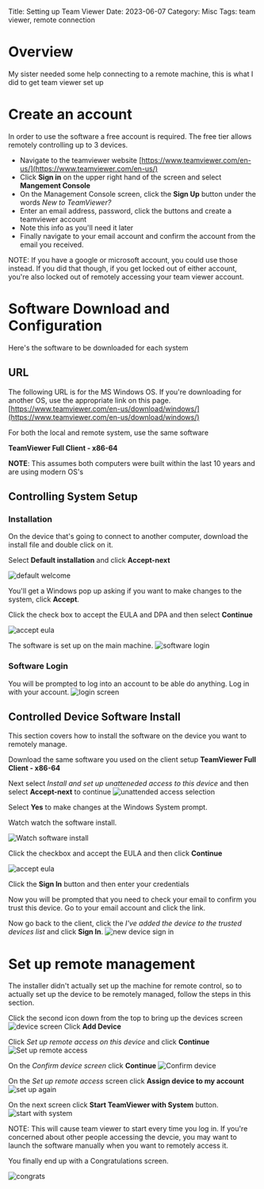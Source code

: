 Title: Setting up Team Viewer 
Date: 2023-06-07
Category: Misc 
Tags: team viewer, remote connection

# Overview
My sister needed some help connecting to a remote machine, this is what I did to get team viewer set up

# Create an account
In order to use the software a free account is required.  The free tier allows remotely controlling up to 3 devices.

- Navigate to the teamviewer website [https://www.teamviewer.com/en-us/](https://www.teamviewer.com/en-us/)
- Click **Sign in** on the upper right hand of the screen and select **Mangement Console**
- On the Management Console screen, click the **Sign Up** button under the words *New to TeamViewer?*
- Enter an email address, password, click the buttons and create a teamviewer account
- Note this info as you'll need it later
- Finally navigate to your email account and confirm the account from the email you received.

NOTE: If you have a google or microsoft account, you could use those instead.  If you did that though, if you get locked out of either account, you're also locked out of remotely accessing your team viewer account.

# Software Download and Configuration
Here's the software to be downloaded for each system

## URL
The following URL is for the MS Windows OS.  If you're downloading for another OS, use the appropriate link on this page.
[https://www.teamviewer.com/en-us/download/windows/](https://www.teamviewer.com/en-us/download/windows/)

For both the local and remote system, use the same software

**TeamViewer Full Client - x86-64**

**NOTE**: This assumes both computers were built within the last 10 years and are using modern OS's

## Controlling System Setup 
### Installation
On the device that's going to connect to another computer, download the install file and double click on it.


Select **Default installation** and click **Accept-next**

![default welcome](images/teamviewer/teamviewer-welcome.jpg)

You'll get a Windows pop up asking if you want to make changes to the system, click **Accept**.

Click the check box to accept the EULA and DPA and then select **Continue**

![accept eula](images/teamviewer/teamviewer-accept-eula.jpg)

The software is set up on the main machine.
![software login](images/teamviewer/teamviewer-ready-to-sign-in.jpg)

### Software Login
You will be prompted to log into an account to be able do anything.  Log in with your account.
![login screen](images/teamviewer/teamviewer-sign-in-page.jpg)


## Controlled Device Software Install 
This section covers how to install the software on the device you want to remotely manage.

Download the same software you used on the client setup
**TeamViewer Full Client - x86-64**


Next select *Install and set up unatteneded access to this device* and then select **Accept-next** to continue
![unattended access selection](images/teamviewer/teamviewer-unattended-access.jpg)


Select **Yes** to make changes at the Windows System prompt.

Watch watch the software install.

![Watch software install](images/teamviewer/teamviewer-installing-files-unattended-setup.jpg)

Click the checkbox and accept the EULA and then click **Continue** 

![accept eula](images/teamviewer/teamviewer-accept-eula.jpg)

Click the **Sign In** button and then enter your credentials

Now you will be prompted that you need to check your email to confirm you trust this device.
Go to your email account and click the link.

Now go back to the client, click the *I've added the device to the trusted devices list* and click **Sign In**.
![new device sign in](images/teamviewer/teamviewer-new-device-sign-in.jpg)


# Set up remote management
The installer didn't actually set up the machine for remote control, so to actually set up the device to be remotely managed, follow the steps in this section.

Click the second icon down from the top to bring up the devices screen
![device screen](images/teamviewer/teamviewer-devices-page.jpg)
Click **Add Device**

Click *Set up remote access on this device* and click **Continue**
![Set up remote access](images/teamviewer/teamviewer-add-new-device.jpg)


On the *Confirm device screen* click **Continue**
![Confirm device](images/teamviewer/teamviewer-confirm-device.jpg)

On the *Set up remote access* screen click **Assign device to my account**
![set up again](images/teamviewer/teamviewer-assign-device-to-account.jpg)

On the next screen click **Start TeamViewer with System** button.
![start with system](images/teamviewer/teamviewer-start-with-system.jpg)

NOTE: This will cause team viewer to start every time you log in.  If you're concerned about other people accessing the devcie, you may want to launch the software manually when you want to remotely access it.

You finally end up with a Congratulations screen.

![congrats](images/teamviewer/teamviewer-congratulations.jpg)